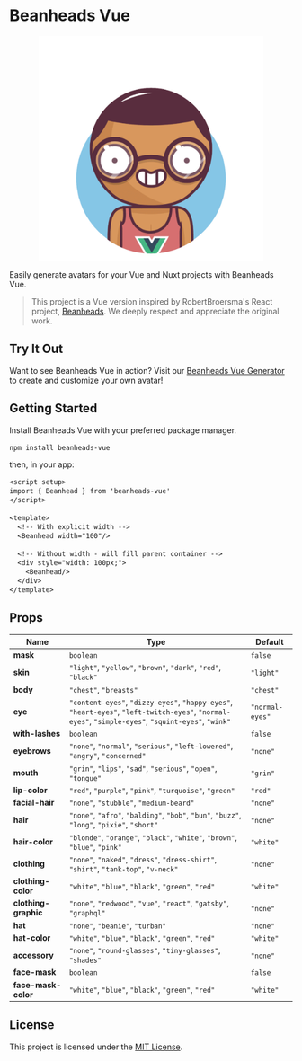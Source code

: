 # Beanheads Vue

<p align="center">
  <img alt="Beanheads Vue Characters" src="./demo/beanheads-demo.gif" width="400"/>
</p>

Easily generate avatars for your Vue and Nuxt projects with Beanheads Vue.

> This project is a Vue version inspired by RobertBroersma's React project, [Beanheads](https://github.com/RobertBroersma/beanheads). We deeply respect and appreciate the original work.

## Try It Out

Want to see Beanheads Vue in action? Visit our [Beanheads Vue Generator](https://beanheads-vue.heunsig.com) to create and customize your own avatar!

## Getting Started

Install Beanheads Vue with your preferred package manager.

```bash
npm install beanheads-vue
```

then, in your app:

```vue
<script setup>
import { Beanhead } from 'beanheads-vue'
</script>

<template>
  <!-- With explicit width -->
  <Beanhead width="100"/>
  
  <!-- Without width - will fill parent container -->
  <div style="width: 100px;">
    <Beanhead/>
  </div>
</template>
```

## Props

| **Name**            | **Type**                                                                                                                                                                                                                                    | **Default**      |
|----------------------|--------------------------------------------------------------------------------------------------------------------------------------------------------------------------------------------------------------------------------------------|------------------|
| **mask**            | `boolean`                                                                                                                                                                                                                                  | `false`          |
| **skin**            | `"light"`, `"yellow"`, `"brown"`, `"dark"`, `"red"`, `"black"`                                                                                                                                                                             | `"light"`        |
| **body**            | `"chest"`, `"breasts"`                                                                                                                                                                                                                     | `"chest"`        |
| **eye**             | `"content-eyes"`, `"dizzy-eyes"`, `"happy-eyes"`, `"heart-eyes"`, `"left-twitch-eyes"`, `"normal-eyes"`, `"simple-eyes"`, `"squint-eyes"`, `"wink"`                                                                                       | `"normal-eyes"`  |
| **with-lashes**     | `boolean`                                                                                                                                                                                                                                  | `false`          |
| **eyebrows**        | `"none"`, `"normal"`, `"serious"`, `"left-lowered"`, `"angry"`, `"concerned"`                                                                                                                                                              | `"none"`         |
| **mouth**           | `"grin"`, `"lips"`, `"sad"`, `"serious"`, `"open"`, `"tongue"`                                                                                                                                                                             | `"grin"`         |
| **lip-color**       | `"red"`, `"purple"`, `"pink"`, `"turquoise"`, `"green"`                                                                                                                                                                                    | `"red"`          |
| **facial-hair**     | `"none"`, `"stubble"`, `"medium-beard"`                                                                                                                                                                                                    | `"none"`         |
| **hair**            | `"none"`, `"afro"`, `"balding"`, `"bob"`, `"bun"`, `"buzz"`, `"long"`, `"pixie"`, `"short"`                                                                                                                                                 | `"none"`         |
| **hair-color**      | `"blonde"`, `"orange"`, `"black"`, `"white"`, `"brown"`, `"blue"`, `"pink"`                                                                                                                                                                | `"white"`        |
| **clothing**        | `"none"`, `"naked"`, `"dress"`, `"dress-shirt"`, `"shirt"`, `"tank-top"`, `"v-neck"`                                                                                                                                                       | `"none"`         |
| **clothing-color**  | `"white"`, `"blue"`, `"black"`, `"green"`, `"red"`                                                                                                                                                                                         | `"white"`        |
| **clothing-graphic**| `"none"`, `"redwood"`, `"vue"`, `"react"`, `"gatsby"`, `"graphql"`                                                                                                                                                                         | `"none"`         |
| **hat**             | `"none"`, `"beanie"`, `"turban"`                                                                                                                                                                                                           | `"none"`         |
| **hat-color**       | `"white"`, `"blue"`, `"black"`, `"green"`, `"red"`                                                                                                                                                                                         | `"white"`        |
| **accessory**       | `"none"`, `"round-glasses"`, `"tiny-glasses"`, `"shades"`                                                                                                                                                                                  | `"none"`         |
| **face-mask**       | `boolean`                                                                                                                                                                                                                                  | `false`          |
| **face-mask-color** | `"white"`, `"blue"`, `"black"`, `"green"`, `"red"`                                                                                                                                                                                         | `"white"`        |


## License

This project is licensed under the [MIT License](https://opensource.org/license/MIT).
